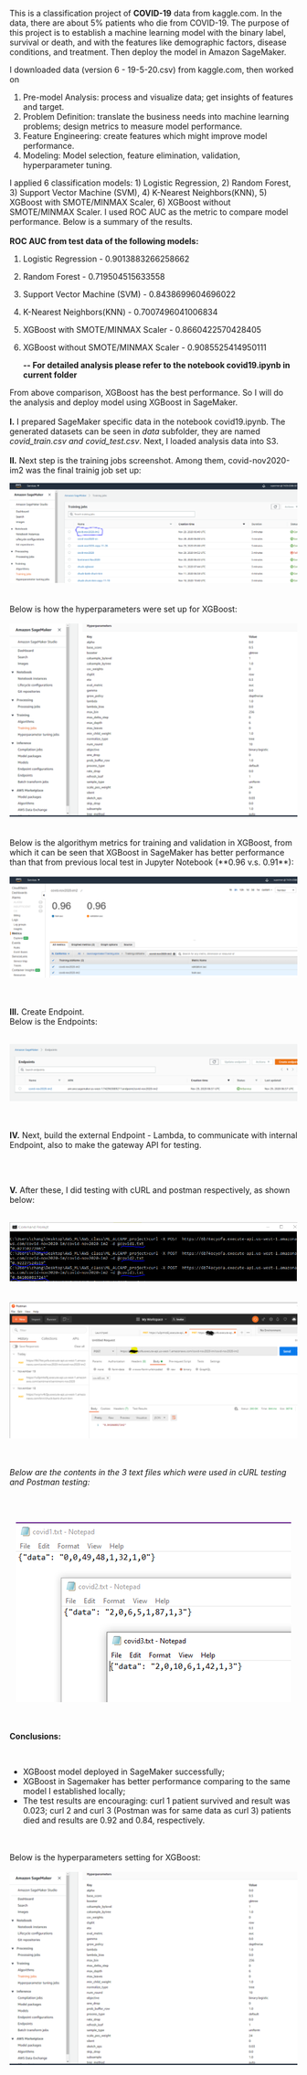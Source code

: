 This is a classification project of **COVID-19** data from kaggle.com. In the data, there are about 5% patients who die from COVID-19. The purpose of this project is to establish a machine learning model with the binary label, survival or death, and with the features like demographic factors, disease conditions, and treatment. Then deploy the model in Amazon SageMaker.

I downloaded data (version 6 - 19-5-20.csv) from kaggle.com, then worked on 
1. Pre-model Analysis: process and visualize data; get insights of features and target.
2. Problem Definition: translate the business needs into machine learning problems; design metrics to measure model performance.
3. Feature Engineering: create features which might improve model performance.
4. Modeling: Model selection, feature elimination, validation, hyperparameter tuning.

I applied 6 classification models: 1) Logistic Regression, 2) Random Forest, 3) Support Vector Machine (SVM), 4) K-Nearest Neighbors(KNN), 5) XGBoost with SMOTE/MINMAX Scaler, 6) XGBoost without SMOTE/MINMAX Scaler. I used ROC AUC as the metric to compare model performance. Below is a summary of the results.<br><br>
**ROC AUC from test data of the following models:**
1) Logistic Regression - 0.9013883266258662
2) Random Forest - 0.719504515633558
3) Support Vector Machine (SVM) - 0.8438699604696022
4) K-Nearest Neighbors(KNN) - 0.7007496041006834
5) XGBoost with SMOTE/MINMAX Scaler - 0.8660422570428405
6) XGBoost without SMOTE/MINMAX Scaler - 0.9085525414950111

    **-- For detailed analysis please refer to the notebook covid19.ipynb in current folder** 

From above comparison, XGBoost has the best performance. So I will do the analysis and deploy model using XGBoost in SageMaker. <br><br>
**I.** I prepared SageMaker specific data in the notebook covid19.ipynb. The generated datasets can be seen in *data* subfolder, they are named *covid_train.csv and covid_test.csv*. Next, I loaded analysis data into S3.
<br><br>
**II.** Next step is the training jobs screenshot. Among them, covid-nov2020-im2 was the final trainig job set up:
<br>
<!--![](https://github.com/nichangyuan/ML-DL/blob/master/ML.jpg?raw=true)-->
<div align="center">
<img src="https://github.com/nichangyuan/ML-DL/blob/master/AWS/cov19_classification/Training_jobs.PNG?raw=true" >
</div>
<br>
<br>
Below is how the hyperparameters were set up for XGBoost:<br><br>
<div align="center">
<img src="https://github.com/nichangyuan/ML-DL/blob/master/AWS/cov19_classification/hyperparameters.PNG?raw=true" >
</div>
<br>
<br>
Below is the algorithym metrics for training and validation in XGBoost, from which it can be seen that XGBoost in SageMaker has better performance than that from previous local test in Jupyter Notebook (**0.96 v.s. 0.91**):<br><br>
<div align="center">
<img src="https://github.com/nichangyuan/ML-DL/blob/master/AWS/cov19_classification/auc.PNG?raw=true" >
</div>
<br>
<br>

**III.** Create Endpoint. <br>Below is the Endpoints:<br><br>
<div align="center">
<img src="https://github.com/nichangyuan/ML-DL/blob/master/AWS/cov19_classification/Endpoints.PNG?raw=true" >
</div>
<br>
<br>

**IV.** Next, build the external Endpoint - Lambda, to communicate with internal Endpoint, also to make the gateway API for testing.

<br><br>

**V.** After these, I did testing with cURL and postman respectively, as shown below:<br><br>
<div align="center">
<img src="https://github.com/nichangyuan/ML-DL/blob/master/AWS/cov19_classification/curl_test.PNG?raw=true" >
</div>
<br>
<br>
<div align="center">
<img src="https://github.com/nichangyuan/ML-DL/blob/master/AWS/cov19_classification/Postman3.PNG?raw=true" >
</div>
<br>

<br>

*Below are the contents in the 3 text files which were used in cURL testing and Postman testing:*

<br><br>
<div align="center">
<img src="https://github.com/nichangyuan/ML-DL/blob/master/AWS/cov19_classification/data_test.PNG?raw=true" >
</div>
<br>
<br>

**Conclusions:**

<br>

- XGBoost model deployed in SageMaker successfully;
- XGBoost in Sagemaker has better performance comparing to the same model I established locally;
- The test results are encouraging: curl 1 patient survived and result was 0.023; curl 2 and curl 3 (Postman was for same data as curl 3) patients died and results are 0.92 and 0.84, respectively.

<br>





<br>
Below is the hyperparameters setting for XGBoost:<br><br>
<div align="center">
<img src="https://github.com/nichangyuan/ML-DL/blob/master/AWS/cov19_classification/hyperparameters.PNG?raw=true" >
</div>
<br>







